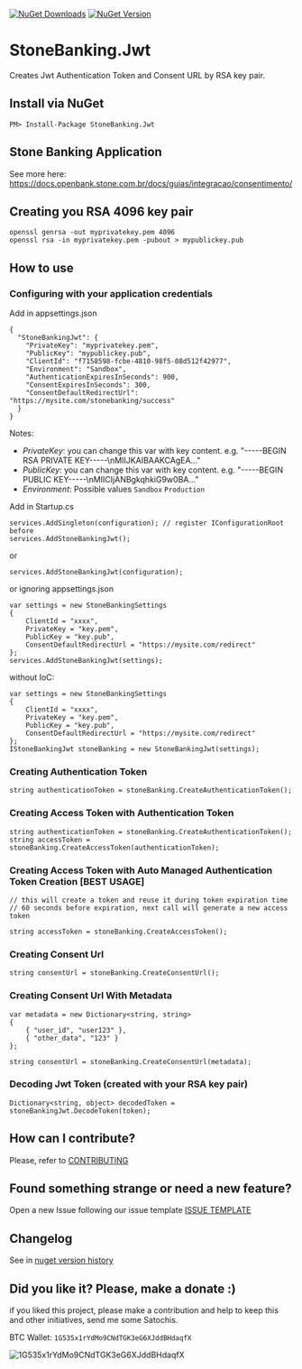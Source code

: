 [![NuGet Downloads](https://img.shields.io/nuget/dt/StoneBanking.Jwt.svg)](https://www.nuget.org/packages/StoneBanking.Jwt/)
[![NuGet Version](https://img.shields.io/nuget/v/StoneBanking.Jwt.svg)](https://www.nuget.org/packages/StoneBanking.Jwt/)

# StoneBanking.Jwt

Creates Jwt Authentication Token and Consent URL by RSA key pair.

## Install via NuGet

```
PM> Install-Package StoneBanking.Jwt
```

## Stone Banking Application

See more here: https://docs.openbank.stone.com.br/docs/guias/integracao/consentimento/

## Creating you RSA 4096 key pair

```
openssl genrsa -out myprivatekey.pem 4096
openssl rsa -in myprivatekey.pem -pubout > mypublickey.pub
```

## How to use

### Configuring with your application credentials

Add in appsettings.json

```
{
  "StoneBankingJwt": {
    "PrivateKey": "myprivatekey.pem",
    "PublicKey": "mypublickey.pub",  
    "ClientId": "f7158598-fcbe-4810-98f5-08d512f42977",
    "Environment": "Sandbox",
    "AuthenticationExpiresInSeconds": 900,
    "ConsentExpiresInSeconds": 300,
    "ConsentDefaultRedirectUrl": "https://mysite.com/stonebanking/success"
  }
}
```

Notes:
- *PrivateKey*: you can change this var with key content. e.g. "-----BEGIN RSA PRIVATE KEY-----\nMIIJKAIBAAKCAgEA..."
- *PublicKey*: you can change this var with key content. e.g. "-----BEGIN PUBLIC KEY-----\nMIICIjANBgkqhkiG9w0BA..."
- *Environment*: Possible values `Sandbox` `Production`

Add in Startup.cs

```
services.AddSingleton(configuration); // register IConfigurationRoot before
services.AddStoneBankingJwt();
```

or 

```
services.AddStoneBankingJwt(configuration);
```

or ignoring appsettings.json

```
var settings = new StoneBankingSettings
{
    ClientId = "xxxx",
    PrivateKey = "key.pem",
    PublicKey = "key.pub",
    ConsentDefaultRedirectUrl = "https://mysite.com/redirect"
};
services.AddStoneBankingJwt(settings);
```

without IoC:

```
var settings = new StoneBankingSettings
{
    ClientId = "xxxx",
    PrivateKey = "key.pem",
    PublicKey = "key.pub",
    ConsentDefaultRedirectUrl = "https://mysite.com/redirect"
};
IStoneBankingJwt stoneBanking = new StoneBankingJwt(settings);
```

### Creating Authentication Token

```
string authenticationToken = stoneBanking.CreateAuthenticationToken();
```

### Creating Access Token with Authentication Token

```
string authenticationToken = stoneBanking.CreateAuthenticationToken();
string accessToken = stoneBanking.CreateAccessToken(authenticationToken);
```

### Creating Access Token with Auto Managed Authentication Token Creation [BEST USAGE]

```
// this will create a token and reuse it during token expiration time
// 60 seconds before expiration, next call will generate a new access token

string accessToken = stoneBanking.CreateAccessToken();
```

### Creating Consent Url

```
string consentUrl = stoneBanking.CreateConsentUrl();
```

### Creating Consent Url With Metadata

```
var metadata = new Dictionary<string, string>
{
    { "user_id", "user123" },
    { "other_data", "123" }
};

string consentUrl = stoneBanking.CreateConsentUrl(metadata);
```

### Decoding Jwt Token (created with your RSA key pair)

```
Dictionary<string, object> decodedToken = stoneBankingJwt.DecodeToken(token);
```

## How can I contribute?
Please, refer to [CONTRIBUTING](.github/CONTRIBUTING.md)

## Found something strange or need a new feature?
Open a new Issue following our issue template [ISSUE TEMPLATE](.github/ISSUE_TEMPLATE.md)

## Changelog
See in [nuget version history](https://www.nuget.org/packages/StoneBanking.Jwt)

## Did you like it? Please, make a donate :)

if you liked this project, please make a contribution and help to keep this and other initiatives, send me some Satochis.

BTC Wallet: `1G535x1rYdMo9CNdTGK3eG6XJddBHdaqfX`

![1G535x1rYdMo9CNdTGK3eG6XJddBHdaqfX](https://i.imgur.com/mN7ueoE.png)
